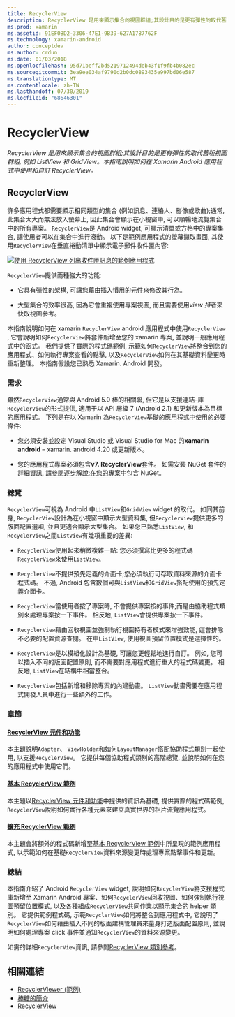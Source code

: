 ```yaml
---
title: RecyclerView
description: RecyclerView 是用來顯示集合的視圖群組;其設計目的是更有彈性的取代舊版視圖群組, 例如 ListView 和 GridView。  本指南說明如何在 Xamarin Android 應用程式中使用和自訂 RecyclerView。
ms.prod: xamarin
ms.assetid: 91EF0BD2-3306-47E1-9B39-627A1787762F
ms.technology: xamarin-android
author: conceptdev
ms.author: crdun
ms.date: 01/03/2018
ms.openlocfilehash: 95d71beff2bd5219712494deb43f1f9fb4b082ec
ms.sourcegitcommit: 3ea9ee034af9790d2b0dc0893435e997bd06e587
ms.translationtype: MT
ms.contentlocale: zh-TW
ms.lasthandoff: 07/30/2019
ms.locfileid: "68646301"
---
```

# <a name="recyclerview"></a>RecyclerView

_RecyclerView 是用來顯示集合的視圖群組;其設計目的是更有彈性的取代舊版視圖群組, 例如 ListView 和 GridView。本指南說明如何在 Xamarin Android 應用程式中使用和自訂 RecyclerView。_

## <a name="recyclerview"></a>RecyclerView

許多應用程式都需要顯示相同類型的集合 (例如訊息、連絡人、影像或歌曲);通常, 此集合太大而無法放入螢幕上, 因此集合會顯示在小視窗中, 可以順暢地流覽集合中的所有專案。
`RecyclerView`是 Android widget, 可顯示清單或方格中的專案集合, 讓使用者可以在集合中進行滾動。 以下是範例應用程式的螢幕擷取畫面, 其使用`RecyclerView`在垂直捲動清單中顯示電子郵件收件匣內容:

[![使用 RecyclerView 列出收件匣訊息的範例應用程式](images/01-recyclerview-example-sml.png)](images/01-recyclerview-example.png#lightbox)

`RecyclerView`提供兩種強大的功能:

-  它具有彈性的架構, 可讓您藉由插入慣用的元件來修改其行為。

-  大型集合的效率很高, 因為它會重複使用專案視圖, 而且需要使用*view 持*者來快取視圖參考。

本指南說明如何在 xamarin `RecyclerView` android 應用程式中使用`RecyclerView` , 它會說明如何`RecyclerView`將套件新增至您的 xamarin 專案, 並說明一般應用程式中的函式。 我們提供了實際的程式碼範例, 示範如何`RecyclerView`將整合到您的應用程式、如何執行專案查看的點擊, 以及`RecyclerView`如何在其基礎資料變更時重新整理。 本指南假設您已熟悉 Xamarin. Android 開發。


### <a name="requirements"></a>需求

雖然`RecyclerView`通常與 Android 5.0 棒的相關聯, 但它是以支援連結&ndash;庫`RecyclerView`的形式提供, 適用于以 API 層級 7 (Android 2.1) 和更新版本為目標的應用程式。 下列是在以 Xamarin 為`RecyclerView`基礎的應用程式中使用的必要條件:

-  您必須安裝並設定 Visual Studio 或 Visual Studio for Mac 的**xamarin android** &ndash; xamarin. android 4.20 或更新版本。

-  您的應用程式專案必須包含**v7. RecyclerView**套件。 如需安裝 NuGet 套件的詳細資訊, [請參閱逐步解說:在您的專案](https://docs.microsoft.com/visualstudio/mac/nuget-walkthrough)中包含 NuGet。


### <a name="overview"></a>總覽

`RecyclerView`可視為 Android 中`ListView`和`GridView` widget 的取代。 如同其前身, `RecyclerView`設計為在小視窗中顯示大型資料集, 但`RecyclerView`提供更多的版面配置選項, 並且更適合顯示大型集合。 如果您已熟悉`ListView`, 和`RecyclerView`之間`ListView`有幾項重要的差異:

-   `RecyclerView`使用起來稍微複雜一點: 您必須撰寫比更多的程式碼`RecyclerView`來使用`ListView`。

-   `RecyclerView`不提供預先定義的介面卡;您必須執行可存取資料來源的介面卡程式碼。 不過, Android 包含數個可與`ListView`和`GridView`搭配使用的預先定義介面卡。

-   `RecyclerView`當使用者按了專案時, 不會提供專案按的事件;而是由協助程式類別來處理專案按一下事件。 相反地, `ListView`會提供專案按一下事件。

-   `RecyclerView`藉由回收視圖並強制執行視圖持有者模式來增強效能, 這會排除不必要的配置資源查閱。 在中`ListView`, 使用視圖預留位置模式是選擇性的。

-   `RecyclerView`是以模組化設計為基礎, 可讓您更輕鬆地進行自訂。 例如, 您可以插入不同的版面配置原則, 而不需要對應用程式進行重大的程式碼變更。
    相反地, `ListView`在結構中相當整合。

-   `RecyclerView`包括新增和移除專案的內建動畫。 `ListView`動畫需要在應用程式開發人員中進行一些額外的工作。


### <a name="sections"></a>章節

#### <a name="recyclerview-parts-and-functionalityandroiduser-interfacelayoutsrecycler-viewparts-and-functionalitymd"></a>[RecyclerView 元件和功能](~/android/user-interface/layouts/recycler-view/parts-and-functionality.md)

本主題說明`Adapter`、 `ViewHolder`和如何`LayoutManager`搭配協助程式類別一起使用, 以支援`RecyclerView`。
它提供每個協助程式類別的高階總覽, 並說明如何在您的應用程式中使用它們。

#### <a name="a-basic-recyclerview-exampleandroiduser-interfacelayoutsrecycler-viewrecyclerview-examplemd"></a>[基本 RecyclerView 範例](~/android/user-interface/layouts/recycler-view/recyclerview-example.md)

本主題以[RecyclerView 元件和功能](~/android/user-interface/layouts/recycler-view/parts-and-functionality.md)中提供的資訊為基礎, 提供實際的程式碼範例, `RecyclerView`說明如何實行各種元素來建立真實世界的相片流覽應用程式。

#### <a name="extending-the-recyclerview-exampleandroiduser-interfacelayoutsrecycler-viewextending-the-examplemd"></a>[擴充 RecyclerView 範例](~/android/user-interface/layouts/recycler-view/extending-the-example.md)

本主題會將額外的程式碼新增至[基本 RecyclerView 範例](~/android/user-interface/layouts/recycler-view/recyclerview-example.md)中所呈現的範例應用程式, 以示範如何在基礎`RecyclerView`資料來源變更時處理專案點擊事件和更新。


### <a name="summary"></a>總結

本指南介紹了 Android `RecyclerView` widget, 說明如何`RecyclerView`將支援程式庫新增至 Xamarin Android 專案、如何`RecyclerView`回收視圖、如何強制執行視圖預留位置模式, 以及各種組成`RecyclerView`共同作業以顯示集合的 helper 類別。 它提供範例程式碼, 示範`RecyclerView`如何將整合到應用程式中, 它說明了`RecyclerView`如何藉由插入不同的版面建構管理員來量身打造版面配置原則, 並說明如何處理專案 click 事件並通知`RecyclerView`的資料來源變更。

如需的詳細`RecyclerView`資訊, 請參閱[RecyclerView 類別參考](https://developer.android.com/reference/android/support/v7/widget/RecyclerView.html)。


## <a name="related-links"></a>相關連結

- [RecyclerViewer (範例)](https://docs.microsoft.com/samples/xamarin/monodroid-samples/android50-recyclerviewer)
- [棒糖的簡介](~/android/platform/lollipop.md)
- [RecyclerView](https://developer.android.com/reference/android/support/v7/widget/RecyclerView.html)
